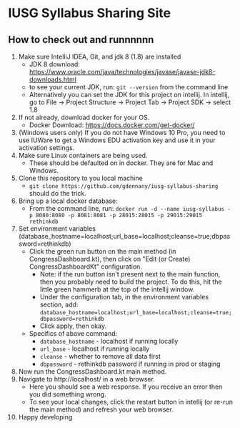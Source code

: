 # IUSG Syllabus Sharing Site

## How to check out and runnnnnn
1. Make sure IntelliJ IDEA, Git, and jdk 8 (1.8) are installed
    - JDK 8 download: https://www.oracle.com/java/technologies/javase/javase-jdk8-downloads.html
    - to see your current JDK, run: `git --version` from the command line
    - Alternatively you can set the JDK for this project on intellij. In intellij, go to File -> Project Structure -> Project Tab -> Project SDK -> select 1.8
2. If not already, download docker for your OS.
    - Docker Download: https://docs.docker.com/get-docker/
3. (Windows users only) If you do not have Windows 10 Pro, you need to use IUWare to get a Windows EDU activation key and use it in your activation settings.
4. Make sure Linux containers are being used.
    - These should be defaulted on in docker. They are for Mac and Windows.
5. Clone this repository to you local machine
    - `git clone https://github.com/gdennany/iusg-syllabus-sharing` should do the trick.
5. Bring up a local docker database:
    - From the command line, run: `docker run -d --name iusg-syllabus -p 8080:8080 -p 8081:8081 -p 28015:28015 -p 29015:29015 rethinkdb`
6. Set environment variables (database_hostname=localhost;url_base=localhost;cleanse=true;dbpassword=rethinkdb)
    - Click the green run button on the main method (in CongressDashboard.kt), then click on "Edit (or Create) CongressDashboardKt" configuration.
        - Note: if the run button isn't present next to the main function, then you probably need to build the project. To do this, hit the little green hammerb at the top of the intellij window.
        - Under the configuration tab, in the environment variables section, add: `database_hostname=localhost;url_base=localhost;cleanse=true;dbpassword=rethinkdb`
        - Click apply, then okay.
    - Specifics of above command:
        - `database_hostname` - localhost if running locally
        - `url_base` - localhost if running locally
        - `cleanse` - whether to remove all data first
        - `dbpassword` - rethinkdb password if running in prod or staging
7. Now run the CongressDashboard.kt main method.
8. Navigate to http://localhost/ in a web browser.
    - Here you should see a web response. If you receive an error then you did something wrong.
    - To see your local changes, click the restart button in intellij (or re-run the main method) and refresh your web browser.
9. Happy developing
